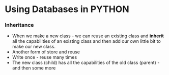 # Using Databases in PYTHON

### Inheritance

* When we make a new class - we can reuse an existing class and **inherit** all the capabilities of an existing class and then add our own little bit to make our new class.
* Another form of store and reuse
* Write once - reuse many times
* The new class (child) has all the capabilities of the old class (parent) - and then some more
